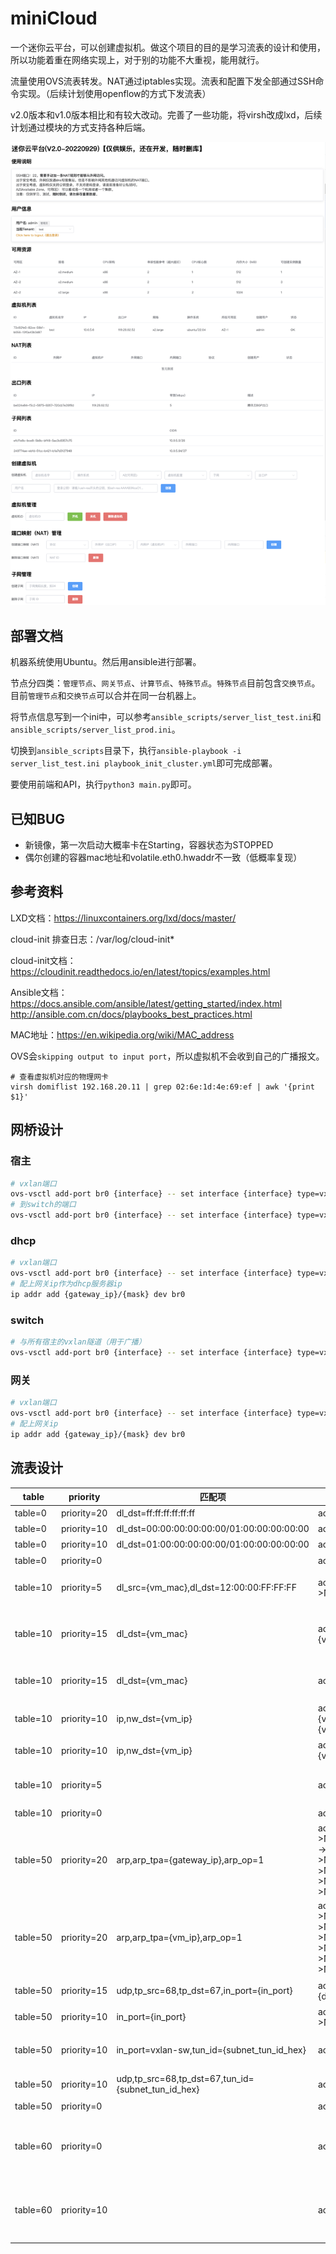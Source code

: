 # miniCloud

一个迷你云平台，可以创建虚拟机。做这个项目的目的是学习流表的设计和使用，所以功能着重在网络实现上，对于别的功能不大重视，能用就行。

流量使用OVS流表转发。NAT通过iptables实现。流表和配置下发全部通过SSH命令实现。（后续计划使用openflow的方式下发流表）

v2.0版本和v1.0版本相比和有较大改动。完善了一些功能，将virsh改成lxd，后续计划通过模块的方式支持各种后端。

![screenshot](mini_cloud_screenshot.png)

## 部署文档

机器系统使用Ubuntu。然后用ansible进行部署。

节点分四类：`管理节点`、`网关节点`、`计算节点`、`特殊节点`。`特殊节点`目前包含`交换节点`。 目前`管理节点`和`交换节点`可以合并在同一台机器上。

将节点信息写到一个ini中，可以参考`ansible_scripts/server_list_test.ini`和`ansible_scripts/server_list_prod.ini`。

切换到`ansible_scripts`目录下，执行`ansible-playbook -i server_list_test.ini playbook_init_cluster.yml`即可完成部署。

要使用前端和API，执行`python3 main.py`即可。

## 已知BUG

- 新镜像，第一次启动大概率卡在Starting，容器状态为STOPPED
- 偶尔创建的容器mac地址和volatile.eth0.hwaddr不一致（低概率复现）

## 参考资料

LXD文档：https://linuxcontainers.org/lxd/docs/master/

cloud-init 排查日志：/var/log/cloud-init*

cloud-init文档：https://cloudinit.readthedocs.io/en/latest/topics/examples.html

Ansible文档：https://docs.ansible.com/ansible/latest/getting_started/index.html http://ansible.com.cn/docs/playbooks_best_practices.html

MAC地址：https://en.wikipedia.org/wiki/MAC_address

OVS会`skipping output to input port`，所以虚拟机不会收到自己的广播报文。

```
# 查看虚拟机对应的物理网卡
virsh domiflist 192.168.20.11 | grep 02:6e:1d:4e:69:ef | awk '{print $1}'
```

## 网桥设计

### 宿主

```bash
# vxlan端口
ovs-vsctl add-port br0 {interface} -- set interface {interface} type=vxlan options:local_ip={ip} options:key=flow options:remote_ip=flow
# 到switch的端口
ovs-vsctl add-port br0 {interface} -- set interface {interface} type=vxlan options:remote_ip={ip} options:key=flow
```

### dhcp

```bash
# vxlan端口
ovs-vsctl add-port br0 {interface} -- set interface {interface} type=vxlan options:local_ip={ip} options:key=flow
# 配上网关ip作为dhcp服务器ip
ip addr add {gateway_ip}/{mask} dev br0
```

### switch

```bash
# 与所有宿主的vxlan隧道（用于广播）
ovs-vsctl add-port br0 {interface} -- set interface {interface} type=vxlan options:remote_ip={ip} options:key=flow
```

### 网关

```bash
# vxlan端口
ovs-vsctl add-port br0 {interface} -- set interface {interface} type=vxlan options:local_ip={ip} options:key=flow
# 配上网关ip
ip addr add {gateway_ip}/{mask} dev br0
```

## 流表设计

| table    | priority    | 匹配项                                                | action                                                                                                                                                                                                                                                                                      | 备注                                                   |
|----------|-------------|----------------------------------------------------|---------------------------------------------------------------------------------------------------------------------------------------------------------------------------------------------------------------------------------------------------------------------------------------------|------------------------------------------------------|
| table=0  | priority=20 | dl_dst=ff:ff:ff:ff:ff:ff                           | actions="resubmit(,50)"                                                                                                                                                                                                                                                                     | 广播流量                                                 |
| table=0  | priority=10 | dl_dst=00:00:00:00:00:00/01:00:00:00:00:00         | actions="resubmit(,10)"                                                                                                                                                                                                                                                                     | 单播流量                                                 |
| table=0  | priority=10 | dl_dst=01:00:00:00:00:00/01:00:00:00:00:00         | actions="resubmit(,50)"                                                                                                                                                                                                                                                                     | 组播流量                                                 |
| table=0  | priority=0  |                                                    | actions=drop                                                                                                                                                                                                                                                                                | 默认流                                                  |
| table=10 | priority=5  | dl_src={vm_mac},dl_dst=12:00:00:FF:FF:FF           | actions=load:"{gateway_service_ip_hex}->NXM_NX_TUN_IPV4_DST[]",vxlan-int                                                                                                                                                                                                                    | vm到网关的流量(网关mac地址固定为12:00:00:FF:FF:FF)                |
| table=10 | priority=15 | dl_dst={vm_mac}                                    | actions=load:"{subnet_tun_id_hex}->NXM_NX_TUN_ID[]",load:"{vm_host_ip_hex}->NXM_NX_TUN_IPV4_DST[]",vxlan-int                                                                                                                                                                                | 同子网vm到远程vm的流量，填入tun_id和dst后从vxlan-int接口发出去           |
| table=10 | priority=15 | dl_dst={vm_mac}                                    | actions={vm_interface}                                                                                                                                                                                                                                                                      | 同子网vm到本地vm的流量，从对应接口发出去                               |
| table=10 | priority=10 | ip,nw_dst={vm_ip}                                  | actions=mod_dl_src:"12:00:00:FF:FF:FF",mod_dl_dst:"{vm_mac}",load:"{subnet_tun_id_hex}->NXM_NX_TUN_ID[]",load:"{vm_host_ip_hex}->NXM_NX_TUN_IPV4_DST[]",vxlan-int                                                                                                                           | 不同子网vm到远程vm的流量                                       |
| table=10 | priority=10 | ip,nw_dst={vm_ip}                                  | actions=mod_dl_src:"12:00:00:FF:FF:FF",mod_dl_dst:"{vm_mac}",{vm_interface}                                                                                                                                                                                                                 | 不同子网vm到本地vm的流量                                       |
| table=10 | priority=5  |                                                    | actions=local                                                                                                                                                                                                                                                                               | 网关节点，把流量发到本地网桥（然后NAT）                                |
| table=10 | priority=0  |                                                    | actions=drop                                                                                                                                                                                                                                                                                | 默认流                                                  |
| table=50 | priority=20 | arp,arp_tpa={gateway_ip},arp_op=1                  | actions=move:"NXM_OF_ETH_SRC[]->NXM_OF_ETH_DST[]",mod_dl_src:"12:00:00:FF:FF:FF",load:"0x02->NXM_OF_ARP_OP[]",move:"NXM_NX_ARP_SHA[]->NXM_NX_ARP_THA[]",load:"0x120000FFFFFF->NXM_NX_ARP_SHA[]",move:"NXM_OF_ARP_SPA[]->NXM_OF_ARP_TPA[]",load:"{gateway_ip_hex}->NXM_OF_ARP_SPA[]",in_port | vm到网关的arp请求（宿主代答）                                    |
| table=50 | priority=20 | arp,arp_tpa={vm_ip},arp_op=1                       | actions=move:"NXM_OF_ETH_SRC[]->NXM_OF_ETH_DST[]",mod_dl_src:"{vm_mac}",load:"0x02->NXM_OF_ARP_OP[]",move:"NXM_NX_ARP_SHA[]->NXM_NX_ARP_THA[]",load:"{vm_mac_hex}->NXM_NX_ARP_SHA[]",move:"NXM_OF_ARP_SPA[]->NXM_OF_ARP_TPA[]",load:"{vm_ip_hex}->NXM_OF_ARP_SPA[]",in_port                 | 对vm的arp请求（宿主/网关代答）                                   |
| table=50 | priority=15 | udp,tp_src=68,tp_dst=67,in_port={in_port}          | actions=load:"{subnet_tun_id_hex}->NXM_NX_TUN_ID[]",load:"{dhcp_server_hex}->NXM_NX_TUN_IPV4_DST[]",vxlan-int                                                                                                                                                                               | DHCP报文，发往DHCP服务器                                     |
| table=50 | priority=10 | in_port={in_port}                                  | actions=load:"{subnet_tun_id_hex}->NXM_NX_TUN_ID[]","resubmit(,60)"                                                                                                                                                                                                                         | 根据inport设置tunid                                      |
| table=50 | priority=10 | in_port=vxlan-sw,tun_id={subnet_tun_id_hex}        | actions={out_ports}                                                                                                                                                                                                                                                                         | inport是vxlan则根据tunid发到本地端口                           |
| table=50 | priority=10 | udp,tp_src=68,tp_dst=67,tun_id={subnet_tun_id_hex} | actions={out_ports}                                                                                                                                                                                                                                                                         | DHCP报文，发往本地vm                                        |
| table=50 | priority=0  |                                                    | actions="resubmit(,60)"                                                                                                                                                                                                                                                                     | 默认流                                                  |
| table=60 | priority=0  |                                                    | actions="clone(resubmit(vxlan-sw,50)),vxlan-sw"                                                                                                                                                                                                                                             | 普通节点，复制一个包修改in_port到50表（发到本地的端口），同时发送到switch         |
| table=60 | priority=10 |                                                    | actions=all                                                                                                                                                                                                                                                                                 | switch节点，广播到除入接口外所有接口 (flood其实也行，因为目前端口没有配置no-flood) |
